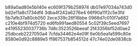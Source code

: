 b89a0ad80e5b140e
ec609f379b258974
db07e97034a743d0
bd2e11a8c1734df4
3dba4f242a6276e4
66f90a11f2c5e3fd
5b7afb37a80cb050
2ece339c26f16bbe
0968d7c010f7a682
c210e4bf974d5720
ed6fb991aed80554
5c02f39c5eed7697
e41955230037736b
7d8c3523526beeaf
2f43356bf52d0ae2
25dbceb2227050a4
7cfda34462e4e09f
6e0b5eafa599c80e
8580e0d92c8889e5
ff867537b854512d
47c74e02de0838cb
